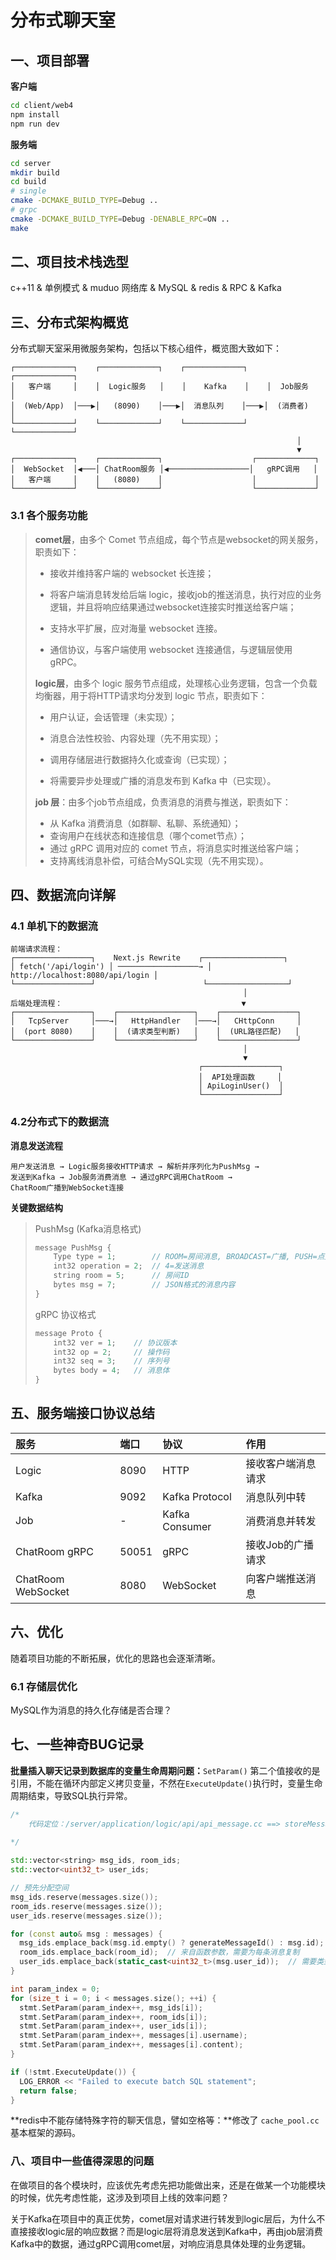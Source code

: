 # 分布式聊天室

## 一、项目部署

**客户端**

```bash
cd client/web4
npm install
npm run dev
```

**服务端**

```bash
cd server
mkdir build
cd build
# single
cmake -DCMAKE_BUILD_TYPE=Debug ..
# grpc
cmake -DCMAKE_BUILD_TYPE=Debug -DENABLE_RPC=ON ..
make
```



## 二、项目技术栈选型

c++11 & 单例模式 & muduo 网络库 & MySQL & redis & RPC & Kafka

## 三、分布式架构概览

分布式聊天室采用微服务架构，包括以下核心组件，概览图大致如下：

```apl
┌─────────────┐    ┌─────────────┐    ┌─────────────┐    ┌─────────────┐
│   客户端     │    │  Logic服务   │    │    Kafka    │    │  Job服务     │
│  (Web/App)  │───▶│   (8090)    │───▶│  消息队列    │───▶│  (消费者)    │
└─────────────┘    └─────────────┘    └─────────────┘    └─────────────┘
                                                                │
                                                                ▼
┌─────────────┐    ┌─────────────┐                    ┌─────────────┐
│  WebSocket  │◀───│ ChatRoom服务 │◀──────────────────│   gRPC调用   │
│   客户端     │    │   (8080)    │                    │             │
└─────────────┘    └─────────────┘                    └─────────────┘
```

### 3.1 各个服务功能

> **comet层**，由多个 Comet 节点组成，每个节点是websocket的网关服务，职责如下：
>
> - 接收并维持客户端的 websocket 长连接；
> - 将客户端消息转发给后端 logic，接收job的推送消息，执行对应的业务逻辑，并且将响应结果通过websocket连接实时推送给客户端；
> - 支持水平扩展，应对海量 websocket 连接。
>
> - 通信协议，与客户端使用 websocket 连接通信，与逻辑层使用 gRPC。
>
> **logic层**，由多个 logic 服务节点组成，处理核心业务逻辑，包含一个负载均衡器，用于将HTTP请求均分发到 logic 节点，职责如下：
>
> - 用户认证，会话管理（未实现）；
>
> - 消息合法性校验、内容处理（先不用实现）；
> - 调用存储层进行数据持久化或查询（已实现）；
>
> - 将需要异步处理或广播的消息发布到 Kafka 中（已实现）。
>
> **job 层**：由多个job节点组成，负责消息的消费与推送，职责如下：
>
> - 从 Kafka 消费消息（如群聊、私聊、系统通知）；
> - 查询用户在线状态和连接信息（哪个comet节点）；
> - 通过 gRPC 调用对应的 comet 节点，将消息实时推送给客户端；
> - 支持离线消息补偿，可结合MySQL实现（先不用实现）。

## 四、数据流向详解

### 4.1 单机下的数据流

```apl
前端请求流程：
┌─────────────────┐    Next.js Rewrite    ┌──────────────────┐
│ fetch('/api/login') │ ──────────────────→ │ http://localhost:8080/api/login │
└─────────────────┘                        └──────────────────┘
                                                    │
后端处理流程：                                        ▼
┌─────────────────┐    ┌─────────────────┐    ┌─────────────────┐
│   TcpServer     │───→│   HttpHandler   │───→│   CHttpConn     │
│  (port 8080)    │    │  (请求类型判断)   │    │  (URL路径匹配)   │
└─────────────────┘    └─────────────────┘    └─────────────────┘
                                                    │
                                                    ▼
                                          ┌─────────────────┐
                                          │  API处理函数     │
                                          │ ApiLoginUser()  │
                                          └─────────────────┘

```

### 4.2分布式下的数据流

**消息发送流程**

```
用户发送消息 → Logic服务接收HTTP请求 → 解析并序列化为PushMsg → 
发送到Kafka → Job服务消费消息 → 通过gRPC调用ChatRoom → 
ChatRoom广播到WebSocket连接
```

**关键数据结构**

> PushMsg (Kafka消息格式)
>
> ```c++
> message PushMsg {
>     Type type = 1;        // ROOM=房间消息, BROADCAST=广播, PUSH=点对点
>     int32 operation = 2;  // 4=发送消息
>     string room = 5;      // 房间ID
>     bytes msg = 7;        // JSON格式的消息内容
> }
> ```
>
> gRPC 协议格式
>
> ```c++
> message Proto {
>     int32 ver = 1;    // 协议版本
>     int32 op = 2;     // 操作码
>     int32 seq = 3;    // 序列号
>     bytes body = 4;   // 消息体
> }
> ```
>
> 

## 五、服务端接口协议总结

| 服务               | 端口  | 协议           | 作用               |
| :----------------- | :---- | :------------- | :----------------- |
| Logic              | 8090  | HTTP           | 接收客户端消息请求 |
| Kafka              | 9092  | Kafka Protocol | 消息队列中转       |
| Job                | -     | Kafka Consumer | 消费消息并转发     |
| ChatRoom gRPC      | 50051 | gRPC           | 接收Job的广播请求  |
| ChatRoom WebSocket | 8080  | WebSocket      | 向客户端推送消息   |

## 六、优化

随着项目功能的不断拓展，优化的思路也会逐渐清晰。

### 6.1 存储层优化

MySQL作为消息的持久化存储是否合理？



## 七、一些神奇BUG记录

**批量插入聊天记录到数据库的变量生命周期问题：**`SetParam()` 第二个值接收的是引用，不能在循环内部定义拷贝变量，不然在`ExecuteUpdate()`执行时，变量生命周期结束，导致SQL执行异常。

```cpp
/*
	代码定位：/server/application/logic/api/api_message.cc ==> storeMessagesToDB
	
*/

std::vector<string> msg_ids, room_ids;
std::vector<uint32_t> user_ids;

// 预先分配空间
msg_ids.reserve(messages.size());
room_ids.reserve(messages.size());
user_ids.reserve(messages.size());

for (const auto& msg : messages) {
  msg_ids.emplace_back(msg.id.empty() ? generateMessageId() : msg.id);
  room_ids.emplace_back(room_id);  // 来自函数参数，需要为每条消息复制
  user_ids.emplace_back(static_cast<uint32_t>(msg.user_id));  // 需要类型转换
}

int param_index = 0;
for (size_t i = 0; i < messages.size(); ++i) {
  stmt.SetParam(param_index++, msg_ids[i]);
  stmt.SetParam(param_index++, room_ids[i]);
  stmt.SetParam(param_index++, user_ids[i]);
  stmt.SetParam(param_index++, messages[i].username);
  stmt.SetParam(param_index++, messages[i].content);
}

if (!stmt.ExecuteUpdate()) {
  LOG_ERROR << "Failed to execute batch SQL statement";
  return false;
}
```

**redis中不能存储特殊字符的聊天信息，譬如空格等：**修改了 `cache_pool.cc` 基本框架的源码。



### 八、项目中一些值得深思的问题

在做项目的各个模块时，应该优先考虑先把功能做出来，还是在做某一个功能模块的时候，优先考虑性能，这涉及到项目上线的效率问题？

关于Kafka在项目中的真正优势，comet层对请求进行转发到logic层后，为什么不直接接收logic层的响应数据？而是logic层将消息发送到Kafka中，再由job层消费Kafka中的数据，通过gRPC调用comet层，对响应消息具体处理的业务逻辑。
